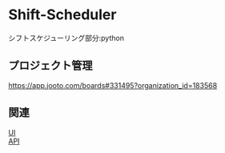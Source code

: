 # Shift-Scheduler

シフトスケジューリング部分:python

## プロジェクト管理

<https://app.jooto.com/boards#331495?organization_id=183568>

## 関連

[UI](https://github.com/shift-scheduler/shift_scheduler_tool)  
[API](https://github.com/shift-scheduler/shift_scheduler_tool_api)  
